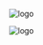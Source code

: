 
![logo](https://www.google.com.ua/url?sa=i&source=images&cd=&cad=rja&uact=8&ved=2ahUKEwjjv-nzuuncAhWDDpoKHbyBBWAQjRx6BAgBEAU&url=https%3A%2F%2Fseeklogo.com%2Fvector-logo%2F275315%2Fmonkey&psig=AOvVaw05GZZgYs6q4NnB0crmx9bR&ust=1534230130828489)

![logo](http://cl.ly/image/3Y013H0A2z3z/gundam-ruby.png)
